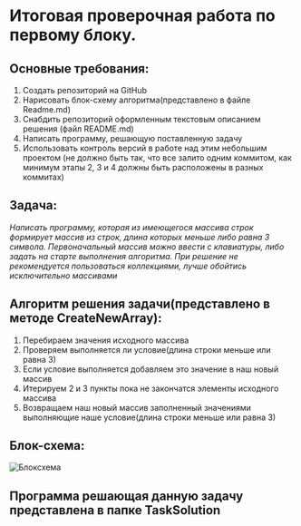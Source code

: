 # **Итоговая проверочная работа по первому блоку.**

## **Основные требования:**
1. Создать репозиторий на GitHub
2. Нарисовать блок-схему алгоритма(представлено в файле Readme.md)
3. Снабдить репозиторий оформленным текстовым описанием решения (файл README.md)
4. Написать программу, решающую поставленную задачу
5. Использовать контроль версий в работе над этим небольшим проектом (не должно быть так, что все залито одним коммитом, как минимум этапы 2, 3 и 4 должны быть расположены в разных коммитах)

## **Задача:**
*Написать программу, которая из имеющегося массива строк формирует массив из строк, длина которых меньше либо равна 3 символа. 
Первоначальный массив можно ввести с клавиатуры, либо задать на старте выполнения алгоритма. 
При решение не рекомендуется пользоваться коллекциями, лучше обойтись исключительно массивами*

## Алгоритм решения задачи(представлено в методе CreateNewArray):
1. Перебираем значения исходного массива
2. Проверяем выполняется ли условие(длина строки меньше или равна 3)
3. Если условие выполняется добавляем это значение в наш новый массив
4. Итерируем 2 и 3 пункты пока не закончатся элементы исходного массива 
5. Возвращаем наш новый массив заполненный значениями выполняющие наше условие(длина строки меньше или равна 3)

## Блок-схема:
![Блоксхема](блок-схема.png)

## Программа решающая данную задачу представлена в папке TaskSolution
